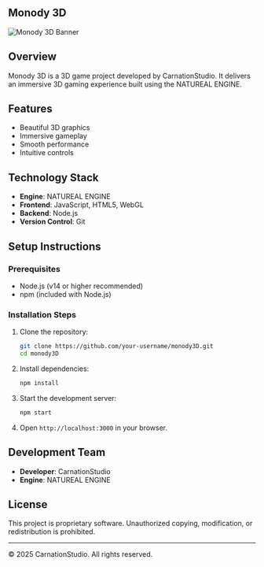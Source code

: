 ## Monody 3D

![Monody 3D Banner](https://via.placeholder.com/1200x400?text=Monody+3D+Banner)

## Overview
Monody 3D is a 3D game project developed by CarnationStudio. It delivers an immersive 3D gaming experience built using the NATUREAL ENGINE.

## Features

- Beautiful 3D graphics
- Immersive gameplay
- Smooth performance
- Intuitive controls

## Technology Stack

- **Engine**: NATUREAL ENGINE
- **Frontend**: JavaScript, HTML5, WebGL
- **Backend**: Node.js
- **Version Control**: Git

## Setup Instructions

### Prerequisites

- Node.js (v14 or higher recommended)
- npm (included with Node.js)

### Installation Steps

1. Clone the repository:
   ```bash
   git clone https://github.com/your-username/monody3D.git
   cd monody3D
   ```

2. Install dependencies:
   ```bash
   npm install
   ```

3. Start the development server:
   ```bash
   npm start
   ```

4. Open `http://localhost:3000` in your browser.

## Development Team

- **Developer**: CarnationStudio
- **Engine**: NATUREAL ENGINE

## License

This project is proprietary software. Unauthorized copying, modification, or redistribution is prohibited.

---

© 2025 CarnationStudio. All rights reserved.